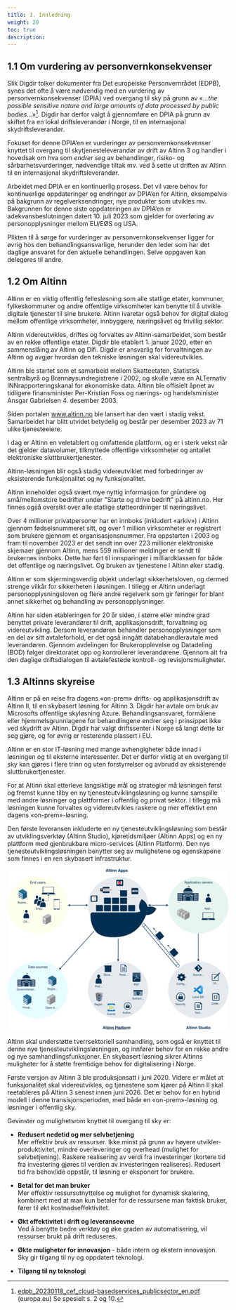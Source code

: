 ```yaml
---
title: 1. Innledning
weight: 20
toc: true
description: 
---
```


## 1.1 Om vurdering av personvernkonsekvenser

Slik Digdir tolker dokumenter fra Det europeiske Personvernrådet (EDPB), synes det ofte å være nødvendig med en
vurdering av personvernkonsekvenser (DPIA) ved overgang til sky på grunn av «*…the possible sensitive nature and large
amounts of data processed by public bodies…*»[^1]. Digdir har derfor valgt å gjennomføre en DPIA på grunn av skiftet fra en
lokal driftsleverandør i Norge, til en internasjonal skydriftsleverandør.

Fokuset for denne DPIA’en er vurderinger av personvernkonsekvenser knyttet til overgang til skytjenesteleverandør av
drift av Altinn 3 og handler i hovedsak om hva som *endrer seg* av behandlinger, risiko- og sårbarhetsvurderinger,
nødvendige tiltak mv. ved å sette ut driften av Altinn til en internasjonal skydriftsleverandør.

Arbeidet med DPIA er en kontinuerlig prosess. Det vil være behov for kontinuerlige oppdateringer og endringer av DPIA’en
for Altinn, eksempelvis på bakgrunn av regelverksendringer, nye produkter som utvikles mv. Bakgrunnen for denne siste
oppdateringen av DPIA’en er adekvansbeslutningen datert 10. juli 2023 som gjelder for overføring av personopplysninger
mellom EU/EØS og USA.

Plikten til å sørge for vurderinger av personvernkonsekvenser ligger for øvrig hos den behandlingsansvarlige, herunder
den leder som har det daglige ansvaret for den aktuelle behandlingen. Selve oppgaven kan delegeres til andre.

## 1.2 Om Altinn

Altinn er en viktig offentlig fellesløsning som alle statlige etater, kommuner, fylkeskommuner og andre offentlige
virksomheter kan benytte til å utvikle digitale tjenester til sine brukere. Altinn ivaretar også behov for digital
dialog mellom offentlige virksomheter, innbyggere, næringslivet og frivillig sektor.

Altinn videreutvikles, driftes og forvaltes av Altinn-samarbeidet, som består av en rekke offentlige etater. Digdir ble
etablert 1. januar 2020, etter en sammenslåing av Altinn og Difi. Digdir er ansvarlig for forvaltningen av Altinn og
avgjør hvordan den tekniske løsningen skal videreutvikles.

Altinn ble startet som et samarbeid mellom Skatteetaten, Statistisk sentralbyrå og Brønnøysundregistrene i 2002, og
skulle være en ALTernativ INNrapporteringskanal for økonomiske data. Altinn ble offisielt åpnet av tidligere
finansminister Per-Kristian Foss og nærings- og handelsminister Ansgar Gabrielsen 4. desember 2003.

Siden portalen www.altinn.no ble lansert har den vært i stadig vekst. Samarbeidet har blitt utvidet betydelig og består
per desember 2023 av 71 ulike tjenesteeiere.

I dag er Altinn en veletablert og omfattende plattform, og er i sterk vekst når det gjelder datavolumer, tilknyttede
offentlige virksomheter og antallet elektroniske sluttbrukertjenester.

Altinn-løsningen blir også stadig videreutviklet med forbedringer av eksisterende funksjonalitet og ny funksjonalitet.

Altinn inneholder også svært mye nyttig informasjon for gründere og små/mellomstore bedrifter under "Starte og drive
bedrift" på altinn.no. Her finnes også oversikt over alle statlige støtteordninger til næringslivet.

Over 4 millioner privatpersoner har en innboks (inkludert «arkiv») i Altinn gjennom fødselsnummeret sitt, og over 1
million virksomheter er registrert som brukere gjennom et organisasjonsnummer. Fra oppstarten i 2003 og fram til
november 2023 er det sendt inn over 223 millioner elektroniske skjemaer gjennom Altinn, mens 559 millioner meldinger er
sendt til brukernes innboks. Dette har ført til innsparinger i milliardklassen for både det offentlige og næringslivet.
Og bruken av tjenestene i Altinn øker stadig.

Altinn er som skjermingsverdig objekt underlagt sikkerhetsloven, og dermed strenge vilkår for sikkerheten i løsningen. I
tillegg er Altinn underlagt personopplysningsloven og flere andre regelverk som gir føringer for blant annet sikkerhet
og behandling av personopplysninger.

Altinn har siden etableringen for 20 år siden, i større eller mindre grad benyttet private leverandører til drift,
applikasjonsdrift, forvaltning og videreutvikling. Dersom leverandøren behandler personopplysninger som en del av sitt
avtaleforhold, er det også inngått databehandleravtale med leverandøren. Gjennom avdelingen for Brukeropplevelse og
Datadeling (BOD) følger direktoratet opp og kontrollerer leverandørene. Gjennom alt fra den daglige driftsdialogen til
avtalefestede kontroll- og revisjonsmuligheter.

## 1.3 Altinns skyreise

Altinn er på en reise fra dagens «on-prem» drifts- og applikasjonsdrift av Altinn II, til en skybasert løsning for
Altinn 3. Digdir har avtale om bruk av Microsofts offentlige skyløsning Azure. Behandlingsansvaret, formålene eller
hjemmelsgrunnlagene for behandlingene endrer seg i prinsippet ikke ved skydrift av Altinn. Digdir har valgt driftssenter
i Norge så langt dette lar seg gjøre, og for øvrig er resterende plassert i EU.

Altinn er en stor IT-løsning med mange avhengigheter både innad i løsningen og til eksterne interessenter. Det er derfor
viktig at en overgang til sky kan gjøres i flere trinn og uten forstyrrelser og avbrudd av eksisterende
sluttbrukertjenester.

For at Altinn skal etterleve langsiktige mål og strategier må løsningen først og fremst kunne tilby en ny
tjenesteutviklingsløsning og kunne samspille med andre løsninger og plattformer i offentlig og privat sektor. I tillegg
må løsningen kunne forvaltes og videreutvikles raskere og mer effektivt enn dagens «on-prem»-løsning.

Den første leveransen inkluderte en ny tjenesteutviklingsløsning som består av utviklingsverktøy (Altinn Studio),
kjøretidsmiljøer (Altinn Apps) og en ny plattform med gjenbrukbare micro-services (Altinn Platform). Den nye
tjenesteutviklingsløsningen benytter seg av mulighetene og egenskapene som finnes i en ren skybasert infrastruktur.

![Konsept](/nb/community/about/concept3.svg "Altinn 3 konsept")

Altinn skal understøtte tverrsektoriell samhandling, som også er knyttet til denne nye tjenesteutviklingsløsningen, og
innfører behov for en rekke andre og nye samhandlingsfunksjoner. En skybasert løsning sikrer Altinns muligheter for å
støtte fremtidige behov for digitalisering i Norge.

Første versjon av Altinn 3 ble produksjonsatt i juni 2020. Videre er
målet at funksjonalitet skal videreutvikles, og tjenestene som kjører på Altinn II skal reetableres på Altinn 3 senest
innen juni 2026. Det er behov for en hybrid modell i denne transisjonsperioden, med både en «on-prem»-løsning og
løsninger i offentlig sky.

Gevinster og mulighetsrom knyttet til overgang til sky er:

- **Redusert nedetid og mer selvbetjening**  
Mer effektiv bruk av ressurser. Ikke minst på grunn av høyere utvikler-produktivitet, mindre overleveringer og overhead
(mulighet for selvbetjening). Raskere realisering av verdi fra investeringer (kortere tid fra investering gjøres til
verdien av investeringen realiseres). Redusert tid fra behov/idé oppstår, til løsning er eksponert for brukere.

- **Betal for det man bruker**  
Mer effektiv ressursutnyttelse og mulighet for dynamisk skalering, kombinert med at man
kun betaler for de ressursene man faktisk bruker, fører til økt kostnadseffektivitet.

- **Økt effektivitet i drift og leveranseevne**  
Ved å benytte bedre verktøy og øke graden av automatisering, vil
ressurser brukt på drift reduseres. 

- **Økte muligheter for innovasjon** - både intern og ekstern innovasjon. Sky gir tilgang til ny og oppdatert teknologi.

- **Tilgang til ny teknologi**


[^1]: [edpb_20230118_cef_cloud-basedservices_publicsector_en.pdf](https://www.edpb.europa.eu/system/files/2023-01/edpb_20230118_cef_cloud-basedservices_publicsector_en.pdf) (europa.eu) Se spesielt s. 2 og 10.